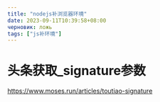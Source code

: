 ```yaml
---
title: "nodejs补浏览器环境"
date: 2023-09-11T10:39:58+08:00
черновик: ложь
tags: ["js补环境"]
---
```

# 头条获取_signature参数

https://www.moses.run/articles/toutiao-signature
